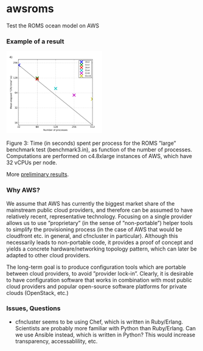 # awsroms

Test the ROMS ocean model on AWS

### Example of a result

<img src="doc/figures_png/met_c48xlarge.png" width="50%">

Figure 3: Time (in seconds) spent per process for the ROMS ”large” benchmark test (benchmark3.in), as function of the number of processes. Computations are performed on c4.8xlarge instances of AWS, which have 32 vCPUs per node.

More [preliminary results](https://poidl.github.io/awsroms).

### Why AWS?

We assume that AWS has currently the biggest market share of the mainstream public cloud providers, and therefore can be assumed to have relatively recent, representative technology. Focusing on a single provider allows us to use ”proprietary” (in the sense of ”non-portable”) helper tools to simplify the provisioning process (in the case of AWS that would be cloudfront etc. in general, and cfncluster in particular). Although this necessarily leads to non-portable code, it provides a proof of concept and yields a concrete hardware/networking topology pattern, which can later be adapted to other cloud providers.

The long-term goal is to produce configuration tools which are portable between cloud providers, to avoid ”provider lock-in”. Clearly, it is desirable to have configuration software that works in combination with most public cloud providers and popular open-source software platforms for private clouds (OpenStack, etc.)

### Issues, Questions

* cfncluster seems to be using Chef, which is written in Ruby/Erlang. Scientists are probably more familiar with Python than Ruby/Erlang. Can we use Ansible instead, which is written in Python? This would increase transparency, accessablility, etc.
